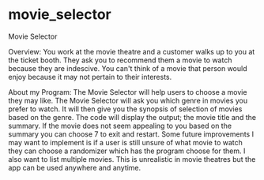 # movie_selector
Movie Selector

Overview:
You work at the movie theatre and a customer walks up to you at the ticket booth. They ask you to recommend them a movie to watch because they are indescive. You can't think of a movie that person would enjoy because it may not pertain to their interests.

About my Program:
The Movie Selector will help users to choose a movie they may like. The Movie Selector will ask you which genre in movies you prefer to watch. It will then give you the synopsis of selection of movies based on the genre. The code will display the output; the movie title and the summary. If the movie does not seem appealing to you based on the summary you can choose 7 to exit and restart. Some future improvements I may want to implement is if a user is still unsure of what movie to watch they can choose a randomizer which has the program choose for them. I also want to list multiple movies. This is unrealistic in movie theatres but the app can be used anywhere and anytime.
